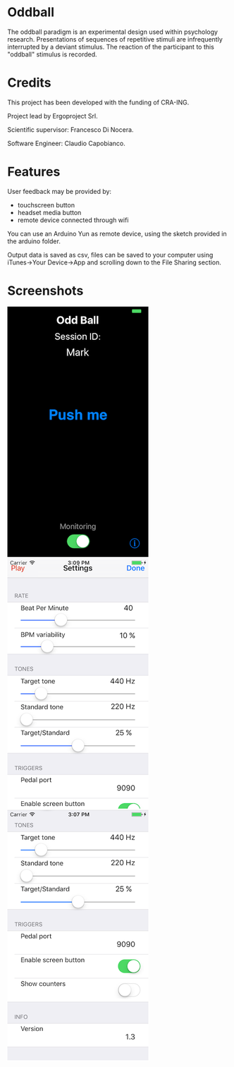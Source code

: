 # Oddball
The oddball paradigm is an experimental design used within psychology research. Presentations of sequences of repetitive stimuli are infrequently interrupted by a deviant stimulus. The reaction of the participant to this "oddball" stimulus is recorded.

# Credits
This project has been developed with the funding of CRA-ING.

Project lead by Ergoproject Srl.

Scientific supervisor: Francesco Di Nocera.

Software Engineer: Claudio Capobianco.

# Features
User feedback may be provided by:
- touchscreen button
- headset media button
- remote device connected through wifi

You can use an Arduino Yun as remote device, using the sketch provided in the arduino folder.

Output data is saved as csv, files can be saved to your computer using iTunes->Your Device->App and scrolling down to the File Sharing section.

# Screenshots
![](https://github.com/theskinnerbox/oddball/blob/develop/screenshots/iphone5-home-on-low.png)
![](https://github.com/theskinnerbox/oddball/blob/develop/screenshots/iphone5-settings-1-low.png)
![](https://github.com/theskinnerbox/oddball/blob/develop/screenshots/iphone5-settings-2-low.png)
